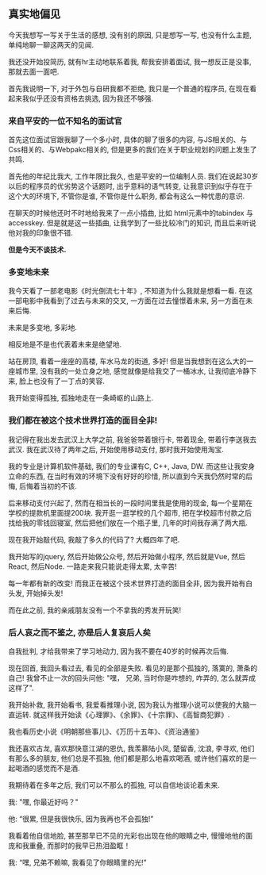 ## 真实地偏见

今天我想写一写关于生活的感想, 没有别的原因, 只是想写一写, 也没有什么主题, 单纯地聊一聊这两天的见闻.

我还没开始投简历, 就有hr主动地联系着我, 帮我安排着面试, 我一想反正是没事, 那就去面一面吧.

首先我说明一下, 对于外包与自研我都不拒绝, 我只是一个普通的程序员, 在现在看起来我似乎还没有资格去挑选, 因为我还不够强.

### 来自平安的一位不知名的面试官

首先这位面试官跟我聊了一个多小时, 具体的聊了很多的内容, 与JS相关的、与Css相关的、与Webpakc相关的, 但是更多的我们在关于职业规划的问题上发生了共鸣.

首先他的年纪比我大, 工作年限比我久, 也是平安的一位编制人员. 我们在说起30岁以后的程序员的优劣势这个话题时, 出乎意料的语气转变, 让我意识到似乎存在于这个大的环境下, 不管你是谁, 不管你是什么职务, 都会有这么一种忧患的意识.

在聊天的时候他还时不时地给我来了一点小插曲, 比如 html元素中的tabindex 与 accesskey. 但是就是这一些插曲, 让我学到了一些比较冷门的知识, 而且后来听说他对我的印象很不错. 

**但是今天不谈技术.**

### 多变地未来

我今天看了一部老电影《时光倒流七十年》, 不知道为什么我就是想看一看. 在这一部电影中我看到了过去与未来的交叉, 一方面在过去憧憬着未来, 另一方面在未来后悔. 

未来是多变地, 多彩地. 

相反地是不是也代表着未来是绝望地.

站在房顶, 看着一座座的高楼, 车水马龙的街道, 多好! 但是当我想到在这么大的一座城市里, 没有我的一处立身之地, 感觉就像是给我交了一桶冰水, 让我彻底冷静下来, 脸上也没有了一丁点的笑容.

我开始变得孤独, 孤独地走在一条崎岖的山路上.

### 我们都在被这个技术世界打造的面目全非! 

我记得在我出发去武汉上大学之前, 我爸爸带着银行卡, 带着现金, 带着行李送我去武汉. 我在武汉待了两年之后, 开始使用移动支付, 那时我开始使用淘宝.

我的专业是计算机软件基础, 我们的专业课有C, C++, Java, DW. 而这些让我安身立命的东西, 在当时有效的环境下没有好好的珍惜, 所以直到今天我仍然时常的后悔, 后悔着当初的不该. 

后来移动支付兴起了, 然而在相当长的一段时间里我是使用的现金, 每一个星期在学校的提款机里面提200块. 我开逛一逛学校的几个超市, 把在学校超市付款之后找给我的零钱回寝室, 然后把他们放在一个瓶子里, 几年的时间我存满了两大瓶.

现在我开始敲代码, 我敲了多久的代码了? 大概四年了吧. 

我开始写的jquery, 然后开始做公众号, 然后开始做小程序, 然后就是Vue, 然后React, 然后Node. 一路走来我只能说走得太累, 太辛苦!

每一年都有新的改变! 而我正在被这个技术世界打造的面目全非, 因为我开始有白头发, 开始掉头发! 

而在此之前, 我的亲戚朋友没有一个不拿我的秀发开玩笑!

### 后人哀之而不鉴之, 亦是后人复哀后人矣

自我批判, 才给我带来了学习地动力, 因为我不要在40岁的时候再次后悔.

现在回首, 我回头看过去, 看见的全部是失败. 看见的是那个孤独的, 落寞的, 萧条的自己! 我曾不止一次的回头问他: "嘿， 兄弟, 当时你是咋想的, 咋弄的, 怎么就弄成这样了".

我开始补救, 我开始看书, 我爱看推理小说, 因为我认为推理小说可以使我的大脑一直运转. 就这样我开始读《心理罪》、《余罪》、《十宗罪》、《高智商犯罪》.

我也看历史小说《明朝那些事儿》、《万历十五年》、《资治通鉴》

我还喜欢古龙, 喜欢那快意江湖的恩仇, 我羡慕陆小凤, 楚留香, 沈浪, 李寻欢, 他们有那么多的朋友, 他们总是不孤独, 他们都是那么地喜欢喝酒, 或许他们喜欢的是一起喝酒的感觉而不是酒.

我期待着在多年之后, 我们可以不那么的孤独, 可以自信地谈论着未来. 

我: "嘿, 你最近好吗？"

他: “很累, 但是我很快乐, 因为我再也不会孤独!”

我看着他自信地脸, 甚至那早已不见的光彩也出现在他的眼睛之中, 慢慢地他的面庞和我重叠, 而那时的我早已热泪盈眶！

我: “嘿, 兄弟不赖嘛, 我看见了你眼睛里的光!”